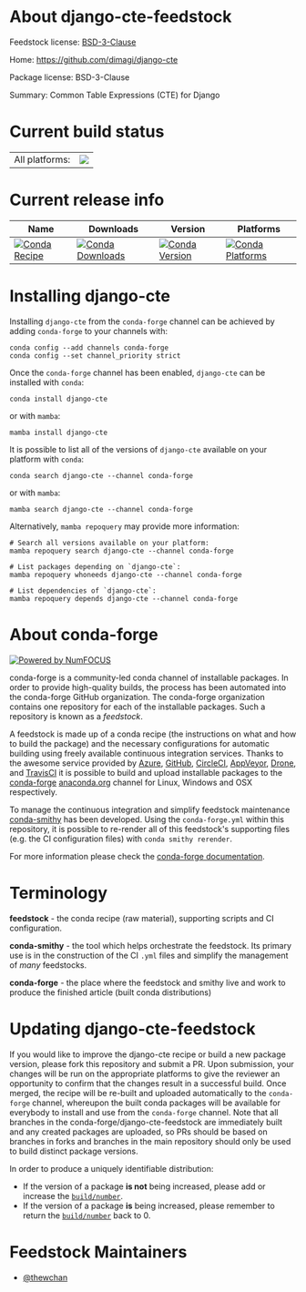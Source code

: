 About django-cte-feedstock
==========================

Feedstock license: [BSD-3-Clause](https://github.com/conda-forge/django-cte-feedstock/blob/main/LICENSE.txt)

Home: https://github.com/dimagi/django-cte

Package license: BSD-3-Clause

Summary: Common Table Expressions (CTE) for Django

Current build status
====================


<table><tr><td>All platforms:</td>
    <td>
      <a href="https://dev.azure.com/conda-forge/feedstock-builds/_build/latest?definitionId=21506&branchName=main">
        <img src="https://dev.azure.com/conda-forge/feedstock-builds/_apis/build/status/django-cte-feedstock?branchName=main">
      </a>
    </td>
  </tr>
</table>

Current release info
====================

| Name | Downloads | Version | Platforms |
| --- | --- | --- | --- |
| [![Conda Recipe](https://img.shields.io/badge/recipe-django--cte-green.svg)](https://anaconda.org/conda-forge/django-cte) | [![Conda Downloads](https://img.shields.io/conda/dn/conda-forge/django-cte.svg)](https://anaconda.org/conda-forge/django-cte) | [![Conda Version](https://img.shields.io/conda/vn/conda-forge/django-cte.svg)](https://anaconda.org/conda-forge/django-cte) | [![Conda Platforms](https://img.shields.io/conda/pn/conda-forge/django-cte.svg)](https://anaconda.org/conda-forge/django-cte) |

Installing django-cte
=====================

Installing `django-cte` from the `conda-forge` channel can be achieved by adding `conda-forge` to your channels with:

```
conda config --add channels conda-forge
conda config --set channel_priority strict
```

Once the `conda-forge` channel has been enabled, `django-cte` can be installed with `conda`:

```
conda install django-cte
```

or with `mamba`:

```
mamba install django-cte
```

It is possible to list all of the versions of `django-cte` available on your platform with `conda`:

```
conda search django-cte --channel conda-forge
```

or with `mamba`:

```
mamba search django-cte --channel conda-forge
```

Alternatively, `mamba repoquery` may provide more information:

```
# Search all versions available on your platform:
mamba repoquery search django-cte --channel conda-forge

# List packages depending on `django-cte`:
mamba repoquery whoneeds django-cte --channel conda-forge

# List dependencies of `django-cte`:
mamba repoquery depends django-cte --channel conda-forge
```


About conda-forge
=================

[![Powered by
NumFOCUS](https://img.shields.io/badge/powered%20by-NumFOCUS-orange.svg?style=flat&colorA=E1523D&colorB=007D8A)](https://numfocus.org)

conda-forge is a community-led conda channel of installable packages.
In order to provide high-quality builds, the process has been automated into the
conda-forge GitHub organization. The conda-forge organization contains one repository
for each of the installable packages. Such a repository is known as a *feedstock*.

A feedstock is made up of a conda recipe (the instructions on what and how to build
the package) and the necessary configurations for automatic building using freely
available continuous integration services. Thanks to the awesome service provided by
[Azure](https://azure.microsoft.com/en-us/services/devops/), [GitHub](https://github.com/),
[CircleCI](https://circleci.com/), [AppVeyor](https://www.appveyor.com/),
[Drone](https://cloud.drone.io/welcome), and [TravisCI](https://travis-ci.com/)
it is possible to build and upload installable packages to the
[conda-forge](https://anaconda.org/conda-forge) [anaconda.org](https://anaconda.org/)
channel for Linux, Windows and OSX respectively.

To manage the continuous integration and simplify feedstock maintenance
[conda-smithy](https://github.com/conda-forge/conda-smithy) has been developed.
Using the ``conda-forge.yml`` within this repository, it is possible to re-render all of
this feedstock's supporting files (e.g. the CI configuration files) with ``conda smithy rerender``.

For more information please check the [conda-forge documentation](https://conda-forge.org/docs/).

Terminology
===========

**feedstock** - the conda recipe (raw material), supporting scripts and CI configuration.

**conda-smithy** - the tool which helps orchestrate the feedstock.
                   Its primary use is in the construction of the CI ``.yml`` files
                   and simplify the management of *many* feedstocks.

**conda-forge** - the place where the feedstock and smithy live and work to
                  produce the finished article (built conda distributions)


Updating django-cte-feedstock
=============================

If you would like to improve the django-cte recipe or build a new
package version, please fork this repository and submit a PR. Upon submission,
your changes will be run on the appropriate platforms to give the reviewer an
opportunity to confirm that the changes result in a successful build. Once
merged, the recipe will be re-built and uploaded automatically to the
`conda-forge` channel, whereupon the built conda packages will be available for
everybody to install and use from the `conda-forge` channel.
Note that all branches in the conda-forge/django-cte-feedstock are
immediately built and any created packages are uploaded, so PRs should be based
on branches in forks and branches in the main repository should only be used to
build distinct package versions.

In order to produce a uniquely identifiable distribution:
 * If the version of a package **is not** being increased, please add or increase
   the [``build/number``](https://docs.conda.io/projects/conda-build/en/latest/resources/define-metadata.html#build-number-and-string).
 * If the version of a package **is** being increased, please remember to return
   the [``build/number``](https://docs.conda.io/projects/conda-build/en/latest/resources/define-metadata.html#build-number-and-string)
   back to 0.

Feedstock Maintainers
=====================

* [@thewchan](https://github.com/thewchan/)

